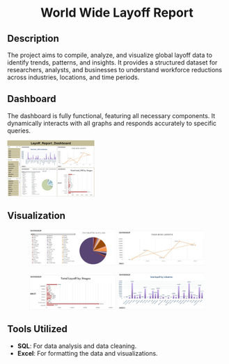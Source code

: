 <h1 align="center">World Wide Layoff Report</h1>

<!-- Description Section -->
## Description

The project aims to compile, analyze, and visualize global layoff data to identify trends, patterns, and insights. It provides a structured dataset for researchers, analysts, and businesses to understand workforce reductions across industries, locations, and time periods. 

<!-- Dashboard Section with 2 Images -->
## Dashboard

The dashboard is fully functional, featuring all necessary components. It dynamically interacts with all graphs and responds accurately to specific queries.

<p align="Left">
  <img src="Images/Dashboard1.jpg" width="200" alt="Dashboard Image 1">
</p>

<p  
  <img src="Images/Dashboard2.jpg" width="200" alt="Dashboard Image 2">
</p>


<!-- Visualization Section with 6 Images -->
## Visualization

<p align="center">
  <img src="Images/Project1.jpg" width="200" alt="Visualization Image 1">
  <img src="Images/Project2.jpg" width="200" alt="Visualization Image 2">
</p>

<p align="center">
  <img src="Images/Project3.jpg" width="200" alt="Visualization Image 3">
  <img src="Images/Project4.jpg" width="200" alt="Visualization Image 4">
</p>


<!-- Tools Utilized Section -->
## Tools Utilized

- **SQL**: For data analysis and data cleaning.
- **Excel**: For formatting the data and visualizations.
